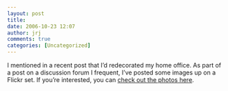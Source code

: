 ```yaml
---
layout: post
title: 
date: 2006-10-23 12:07
author: jrj
comments: true
categories: [Uncategorized]
---
```

I mentioned in a recent post that I’d redecorated my home office. As part of a post on a discussion forum I frequent, I’ve posted some images up on a Flickr set. If you’re interested, you can <a href="http://www.flickr.com/photos/jrjpix/sets/72157594341543346/" target="_new">check out the photos here</a>.

